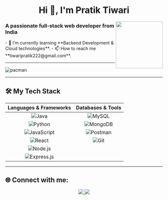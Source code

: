 <h1 align="center">Hi 👋, I'm Pratik Tiwari</h1>
<img align="right" src="https://user-images.githubusercontent.com/74038190/216656944-f8c1b44e-493b-487f-87be-6cfe6a1a3374.gif" width="150"/>

### A passionate full-stack web developer from India

<div align="left">
- 🌱 I’m currently learning **Backend Development & Cloud technologies**.
- 📫 How to reach me **tiwaripratik222@gmail.com**.
</div>

---

![pacman](https://user-images.githubusercontent.com/74038190/212284158-e840e285-664b-44d7-b79b-e264b5e54825.gif)

---

## 🛠️ My Tech Stack

| Languages & Frameworks | Databases & Tools |
| :--------------------: | :---------------: |
| ![Java](https://img.shields.io/badge/Java-007396?style=for-the-badge&logo=java&logoColor=white) | ![MySQL](https://img.shields.io/badge/MySQL-4479A1?style=for-the-badge&logo=mysql&logoColor=white) |
| ![Python](https://img.shields.io/badge/Python-3776AB?style=for-the-badge&logo=python&logoColor=ffdd54) | ![MongoDB](https://img.shields.io/badge/MongoDB-47A248?style=for-the-badge&logo=mongodb&logoColor=white) |
| ![JavaScript](https://img.shields.io/badge/JavaScript-F7DF1E?style=for-the-badge&logo=javascript&logoColor=black) | ![Postman](https://img.shields.io/badge/Postman-FF6C37?style=for-the-badge&logo=postman&logoColor=white) |
| ![React](https://img.shields.io/badge/React-61DAFB?style=for-the-badge&logo=react&logoColor=black) | ![Git](https://img.shields.io/badge/Git-F05032?style=for-the-badge&logo=git&logoColor=white) |
| ![Node.js](https://img.shields.io/badge/Node.js-339933?style=for-the-badge&logo=nodedotjs&logoColor=white) | |
| ![Express.js](https://img.shields.io/badge/Express.js-000000?style=for-the-badge&logo=express&logoColor=white) | |

---

## 🌐 Connect with me:

<p align="center">
  <a href="https://linkedin.com/in/tiwaripratik222" target="_blank">
    <img src="https://img.shields.io/badge/LinkedIn-0A66C2?style=for-the-badge&logo=linkedin&logoColor=white" />
  </a>
  <a href="mailto:tiwaripratik222@gmail.com">
    <img src="https://img.shields.io/badge/Gmail-D14836?style=for-the-badge&logo=gmail&logoColor=white" />
  </a>
</p>
